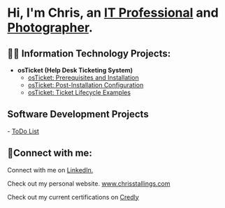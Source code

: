 <h1>Hi, I'm Chris, an <a href="https://linkedin.com/in/chriscms" target="_blank">IT Professional</a> and <a href="https://www.chrisstallings.com" target="_blank">Photographer</a>.</h1>

<h2>👨‍💻 Information Technology Projects:</h2>

- <b>osTicket (Help Desk Ticketing System)</b>
  - [osTicket: Prerequisites and Installation](https://github.com/chris-stallings/osticket-prereqs)
  - [osTicket: Post-Installation Configuration](https://github.com/chris-stallings/post-install-config)
  - [osTicket: Ticket Lifecycle Examples](https://github.com/chris-stallings/ticket-lifecycle)
<!-- 
  - <b>Microsoft Azure</b>
  - [Configuring On-premises Active Directory within Azure VMs](https://github.com/chris-stallings/configure-ad)
  - [Network Security Groups (NSGs) and Inspecting Network Protocols](https://github.com/chris-stallings/azure-network-protocols)
  -->
<h2>Software Development Projects</h2>
    - <a href="https://github.com/chris-stallings/ToDo-List">ToDo List</a>

<h2>🤳Connect with me:</h2>

Connect with me on <a href="https://www.linkedin.com/in/chriscms">LinkedIn.</a>

Check out my personal website. <a href="https://www.chrisstallings.com">www.chrisstallings.com</a>

Check out my current certifications on <a href="https://www.credly.com/users/c-stallings">Credly</a>

<!---
chris-stallings/chris-stallings is a ✨ special ✨ repository because its `README.md` (this file) appears on your GitHub profile.
You can click the Preview link to take a look at your changes.
--->
